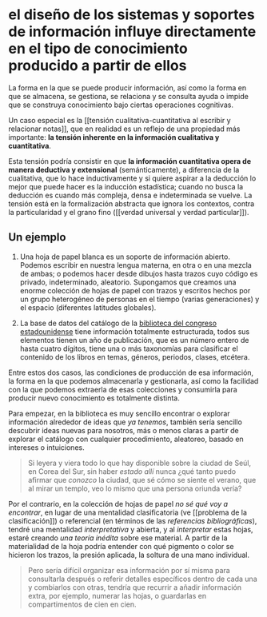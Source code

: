 # el diseño de los sistemas y soportes de información influye directamente en el tipo de conocimiento producido a partir de ellos
La forma en la que se puede producir información, así como la forma en que se almacena, se gestiona, se relaciona y se consulta ayuda o impide que se construya conocimiento bajo ciertas operaciones cognitivas.

Un caso especial es  la [[tensión cualitativa-cuantitativa al escribir y relacionar notas]], que en realidad es un reflejo de una propiedad más importante: **la tensión inherente en la información cualitativa y cuantitativa**.

Esta tensión podría consistir en que **la información cuantitativa opera de manera deductiva y extensional** (semánticamente), a diferencia de la cualitativa, que lo hace inductivamente y si quiere aspirar a la deducción lo mejor que puede hacer es la inducción estadística; cuando no busca la deducción es cuando más compleja, densa e indeterminada se vuelve. La tensión está en la formalización abstracta que ignora los contextos, contra la particularidad y el grano fino ([[verdad universal y verdad particular]]).

## Un ejemplo

1. Una hoja de papel blanca es un soporte de información abierto. Podemos escribir en nuestra lengua materna, en otra o en una mezcla de ambas; o podemos hacer desde dibujos hasta trazos cuyo código es privado, indeterminado, aleatorio.
	Supongamos que creamos una enorme colección de hojas de papel con trazos y escritos hechos por un grupo heterogéneo de personas en el tiempo (varias generaciones) y el espacio (diferentes latitudes globales).

2. La base de datos del catálogo de la [biblioteca del congreso estadounidense](https://catalog.loc.gov/) tiene información totalmente estructurada, todos sus elementos tienen un año de publicación, que es un número entero de hasta cuatro dígitos, tiene una o más taxonomías para clasificar el contenido de los libros en temas, géneros, periodos, clases, etcétera.

Entre estos dos casos, las condiciones de producción de esa información, la forma en la que podemos almacenarla y gestionarla, así como la facilidad con la que podemos extraerla de esas colecciones y consumirla para producir nuevo conocimiento es totalmente distinta.

Para empezar, en la biblioteca es muy sencillo encontrar o explorar información alrededor de ideas que *ya tenemos*, también sería sencillo descubrir ideas nuevas para nosotros, más o menos claras a partir de explorar el catálogo con cualquier procedimiento, aleatoreo, basado en intereses o intuiciones. 

>Si leyera y viera todo lo que hay disponible sobre la ciudad de Seúl, en Corea del Sur, sin haber *estado allí* nunca ¿qué tanto puedo afirmar que *conozco* la ciudad, que sé cómo se siente el verano, que al mirar un templo, veo lo mismo que una persona oriunda vería?

Por el contrario, en la colección de hojas de papel *no sé qué voy a encontrar*, en lugar de una mentalidad clasificatoria (ve [[problema de la clasificación]]) o referencial (en términos de las *referencias bibliográficas*), tendré una mentalidad *interpretativa* y abierta, y al *interpretar* estas hojas, estaré creando *una teoría inédita* sobre ese material. A partir de la materialidad de la hoja podría entender con qué pigmento o color se hicieron los trazos, la presión aplicada, la soltura de una mano individual. 

>Pero sería difícil organizar esa información por sí misma para consultarla después o referir detalles específicos dentro de cada una y combiarlos con otras, tendría que recurrir a añadir información extra, por ejemplo, numerar las hojas, o guardarlas en compartimentos de cien en cien.